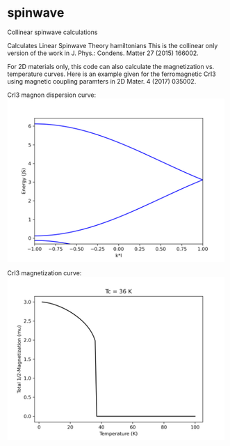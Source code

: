 # spinwave
Collinear spinwave calculations

Calculates Linear Spinwave Theory hamiltonians
This is the collinear only version of the work in J. Phys.: Condens. Matter 27 (2015) 166002.

For 2D materials only, this code can also calculate the magnetization vs. temperature curves. 
Here is an example given for the ferromagnetic CrI3 using magnetic coupling paramters in 2D Mater. 4 (2017) 035002.

CrI3 magnon dispersion curve:
<img src="/examples/cri3/band_line.png" alt="band" width="500"/>

CrI3 magnetization curve:
<img src="/examples/cri3/CrI3_magnetization.png" alt="magnet" width="500"/>

